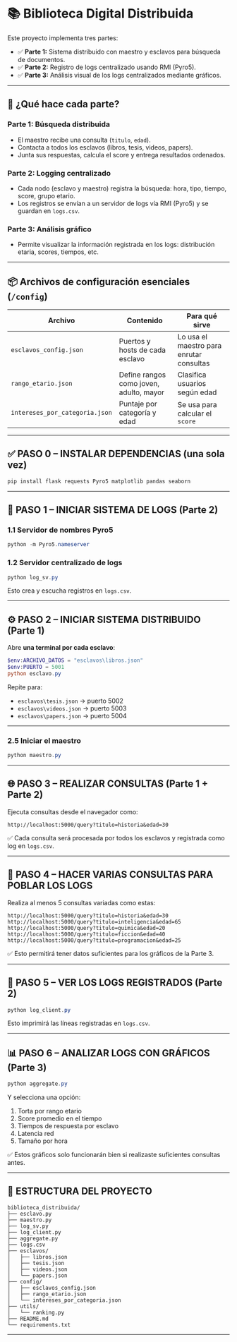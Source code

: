 # 📚 Biblioteca Digital Distribuida

Este proyecto implementa tres partes:

- ✅ **Parte 1:** Sistema distribuido con maestro y esclavos para búsqueda de documentos.
- ✅ **Parte 2:** Registro de logs centralizado usando RMI (Pyro5).
- ✅ **Parte 3:** Análisis visual de los logs centralizados mediante gráficos.

---

## 🧠 ¿Qué hace cada parte?

### Parte 1: Búsqueda distribuida
- El maestro recibe una consulta (`titulo`, `edad`).
- Contacta a todos los esclavos (libros, tesis, videos, papers).
- Junta sus respuestas, calcula el score y entrega resultados ordenados.

### Parte 2: Logging centralizado
- Cada nodo (esclavo y maestro) registra la búsqueda: hora, tipo, tiempo, score, grupo etario.
- Los registros se envían a un servidor de logs vía RMI (Pyro5) y se guardan en `logs.csv`.

### Parte 3: Análisis gráfico
- Permite visualizar la información registrada en los logs: distribución etaria, scores, tiempos, etc.

---

## 📦 Archivos de configuración esenciales (`/config`)

| Archivo | Contenido | Para qué sirve |
|--------|-----------|----------------|
| `esclavos_config.json` | Puertos y hosts de cada esclavo | Lo usa el maestro para enrutar consultas |
| `rango_etario.json` | Define rangos como joven, adulto, mayor | Clasifica usuarios según edad |
| `intereses_por_categoria.json` | Puntaje por categoría y edad | Se usa para calcular el `score` |

---

## ✅ PASO 0 – INSTALAR DEPENDENCIAS (una sola vez)

```powershell
pip install flask requests Pyro5 matplotlib pandas seaborn
```

---

## 🔌 PASO 1 – INICIAR SISTEMA DE LOGS (Parte 2)

### 1.1 Servidor de nombres Pyro5

```powershell
python -m Pyro5.nameserver
```

### 1.2 Servidor centralizado de logs

```powershell
python log_sv.py
```

Esto crea y escucha registros en `logs.csv`.

---

## ⚙️ PASO 2 – INICIAR SISTEMA DISTRIBUIDO (Parte 1)

Abre **una terminal por cada esclavo**:

```powershell
$env:ARCHIVO_DATOS = "esclavos\libros.json"
$env:PUERTO = 5001
python esclavo.py
```

Repite para:

- `esclavos\tesis.json` → puerto 5002
- `esclavos\videos.json` → puerto 5003
- `esclavos\papers.json` → puerto 5004

---

### 2.5 Iniciar el maestro

```powershell
python maestro.py
```

---

## 🌐 PASO 3 – REALIZAR CONSULTAS (Parte 1 + Parte 2)

Ejecuta consultas desde el navegador como:

```
http://localhost:5000/query?titulo=historia&edad=30
```

✅ Cada consulta será procesada por todos los esclavos y registrada como log en `logs.csv`.

---

## 🧪 PASO 4 – HACER VARIAS CONSULTAS PARA POBLAR LOS LOGS

Realiza al menos 5 consultas variadas como estas:

```
http://localhost:5000/query?titulo=historia&edad=30
http://localhost:5000/query?titulo=inteligencia&edad=65
http://localhost:5000/query?titulo=quimica&edad=20
http://localhost:5000/query?titulo=ficcion&edad=40
http://localhost:5000/query?titulo=programacion&edad=25
```

✅ Esto permitirá tener datos suficientes para los gráficos de la Parte 3.

---

## 📄 PASO 5 – VER LOS LOGS REGISTRADOS (Parte 2)

```powershell
python log_client.py
```

Esto imprimirá las líneas registradas en `logs.csv`.

---

## 📊 PASO 6 – ANALIZAR LOGS CON GRÁFICOS (Parte 3)

```powershell
python aggregate.py
```

Y selecciona una opción:

1. Torta por rango etario  
2. Score promedio en el tiempo  
3. Tiempos de respuesta por esclavo  
4. Latencia red  
5. Tamaño por hora

✅ Estos gráficos solo funcionarán bien si realizaste suficientes consultas antes.

---

## 📂 ESTRUCTURA DEL PROYECTO

```
biblioteca_distribuida/
├── esclavo.py
├── maestro.py
├── log_sv.py
├── log_client.py
├── aggregate.py
├── logs.csv
├── esclavos/
│   ├── libros.json
│   ├── tesis.json
│   ├── videos.json
│   └── papers.json
├── config/
│   ├── esclavos_config.json
│   ├── rango_etario.json
│   └── intereses_por_categoria.json
├── utils/
│   └── ranking.py
├── README.md
└── requirements.txt
```

---
